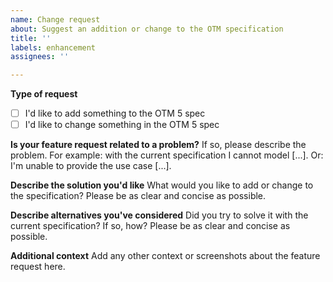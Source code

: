 ```yaml
---
name: Change request
about: Suggest an addition or change to the OTM specification
title: ''
labels: enhancement
assignees: ''

---
```


<!--
Please see https://github.com/opentripmodel/otm5-change-requests#how-do-i-submit-a-change-request- for more information
-->

**Type of request**
- [ ] I'd like to add something to the OTM 5 spec
- [ ] I'd like to change something in the OTM 5 spec

**Is your feature request related to a problem?**
If so, please describe the problem. For example: with the current specification I cannot model [...]. Or: I'm unable to
provide the use case [...].

**Describe the solution you'd like**
What would you like to add or change to the specification? Please be as clear and concise as possible.

**Describe alternatives you've considered**
Did you try to solve it with the current specification? If so, how? Please be as clear and concise as possible.

**Additional context**
Add any other context or screenshots about the feature request here.
